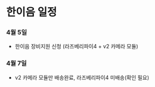 # 한이음 일정
### 4월 5일 
* 한이음 장비지원 신청 (라즈베리파이4 + v2 카메라 모듈)
### 4월 7일 
* v2 카메라 모듈만 배송완료, 라즈베리파이4 미배송(확인 필요) 
